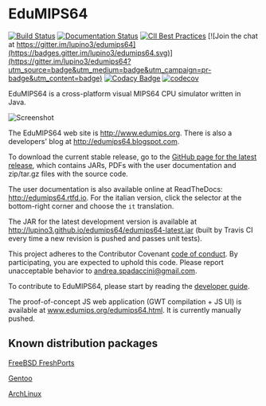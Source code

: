 # EduMIPS64

[![Build Status](https://dev.azure.com/edumips64/EduMIPS64/_apis/build/status/lupino3.edumips64?branchName=master)](https://dev.azure.com/edumips64/EduMIPS64/_build/latest?definitionId=2&branchName=master)
[![Documentation Status](https://readthedocs.org/projects/edumips64/badge/?version=latest)](http://edumips64.readthedocs.io/en/latest/?badge=latest)
[![CII Best Practices](https://bestpractices.coreinfrastructure.org/projects/1511/badge)](https://bestpractices.coreinfrastructure.org/projects/1511)
[![Join the chat at https://gitter.im/lupino3/edumips64](https://badges.gitter.im/lupino3/edumips64.svg)](https://gitter.im/lupino3/edumips64?utm_source=badge&utm_medium=badge&utm_campaign=pr-badge&utm_content=badge)
[![Codacy Badge](https://api.codacy.com/project/badge/Grade/f7ddc5ce7f444e6a90b3dd06cceda870)](https://www.codacy.com/app/andrea-spadaccini/edumips64?utm_source=github.com&amp;utm_medium=referral&amp;utm_content=lupino3/edumips64&amp;utm_campaign=Badge_Grade)
[![codecov](https://codecov.io/gh/lupino3/edumips64/branch/master/graph/badge.svg)](https://codecov.io/gh/lupino3/edumips64)

EduMIPS64 is a cross-platform visual MIPS64 CPU simulator written in Java.

![Screenshot](http://www.edumips.org/edumips64-1.2.2-screenshot.png)

The EduMIPS64 web site is http://www.edumips.org. There is also a
developers' blog at http://edumips64.blogspot.com.

To download the current stable release, go to the [GitHub page for the latest
release](https://github.com/lupino3/edumips64/releases/latest), which contains
JARs, PDFs with the user documentation and zip/tar.gz files with the source
code.

The user documentation is also available online at ReadTheDocs: http://edumips64.rtfd.io.
For the italian version, click the selector at the bottom-right corner and choose the
`it` translation.

The JAR for the latest development version is available at
http://lupino3.github.io/edumips64/edumips64-latest.jar (built by Travis CI
every time a new revision is pushed and passes unit tests).

This project adheres to the Contributor Covenant [code of conduct](CODE_OF_CONDUCT.md).
By participating, you are expected to uphold this code. Please report unacceptable behavior to andrea.spadaccini@gmail.com.

To contribute to EduMIPS64, please start by reading the [developer guide](docs/developer-guide.md).

The proof-of-concept JS web application (GWT compilation + JS UI) is available at www.edumips.org/edumips64.html. It is currently manually pushed.

## Known distribution packages

[FreeBSD FreshPorts](https://www.freshports.org/emulators/edumips64/)

[Gentoo](https://packages.gentoo.org/packages/app-emulation/edumips64)

[ArchLinux](https://aur.archlinux.org/packages/edumips64/)
